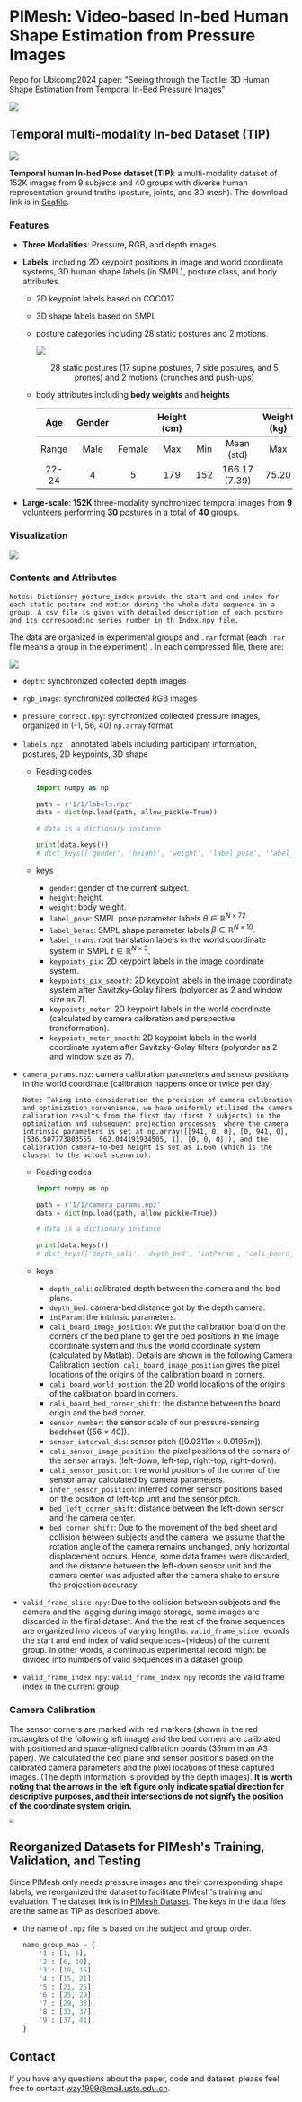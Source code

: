 # PIMesh: Video-based In-bed Human Shape Estimation from Pressure Images
Repo for Ubicomp2024 paper: "Seeing through the Tactile: 3D Human Shape Estimation from Temporal In-Bed Pressure Images" 

![](./images/pipeline.png)

## Temporal multi-modality In-bed Dataset (TIP)

![](./images/dataset_overview.png)

**Temporal human In-bed Pose dataset (TIP)**: a multi-modality dataset of 152K images from 9 subjects and 40 groups with diverse human representation ground truths (posture, joints, and 3D mesh). The download link is in [Seafile](http://210.45.71.78:8888/d/2eb0988be81b461a85da/).

### Features

* **Three Modalities**:  Pressure, RGB, and depth images.
* **Labels**: including 2D keypoint positions in image and world coordinate systems, 3D human shape labels (in SMPL), posture class, and body attributes.

    * 2D keypoint labels based on COCO17

    * 3D shape labels based on SMPL

    * posture categories including 28 static postures and 2 motions.  

        ![](./images/postures.png)

        <center>28 static postures (17 supine postures, 7 side postures, and 5 prones) and 2 motions (crunches and push-ups)</center>

    * body attributes including **body weights** and **heights**

        |  Age  | Gender |        | Height (cm) |      |               | Weight (kg) |       |              |
        | :---: | :----: | :----: | :---------: | :--: | :-----------: | :---------: | :---: | :----------: |
        | Range |  Male  | Female |     Max     | Min  |  Mean (std)   |     Max     |  Min  |  Mean (std)  |
        | 22-24 |   4    |   5    |     179     | 152  | 166.17 (7.39) |    75.20    | 38.00 | 55.52 (9,59) |
* **Large-scale**: **152K** three-modality synchronized temporal images from **9** volunteers performing **30** postures in a total of **40** groups.

### Visualization 

![](./images/dataset.gif)

### Contents and Attributes

```
Notes: Dictionary posture_index provide the start and end index for each static posture and motion during the whole data sequence in a group. A csv file is given with detailed description of each posture and its corresponding series number in th Index.npy file.
```

The data are organized in experimental groups and `.rar` format (each `.rar` file means a group in the experiment) . In each compressed file, there are:

![](./images/file_list.png)

* `depth`: synchronized collected depth images

* `rgb_image`:  synchronized collected RGB images

* `pressure_correct.npy`: synchronized collected pressure images, organized in (-1, 56, 40) `np.array` format

* `labels.npz`：annotated labels including participant information, postures, 2D keypoints, 3D shape

    * Reading codes

        ```python
        import numpy as np
        
        path = r'1/1/labels.npz'
        data = dict(np.load(path, allow_pickle=True))
        
        # data is a dictionary instance
        
        print(data.keys())
        # dict_keys(['gender', 'height', 'weight', 'label_pose', 'label_betas', 'label_trans', 'keypoints_pix', 'keypoints_pix_smooth', 'keypoints_meter', 'keypoints_meter_smooth', 'posture_index'])
        ```

    * keys

        * `gender`: gender of the current subject.
        * `height`: height.
        * `weight`: body weight.
        * `label_pose`: SMPL pose parameter labels $\theta \in \mathbb{R}^{N \times 72}$ .
        * `label_betas`: SMPL shape parameter labels $\beta \in \mathbb{R}^{N \times 10}.$
        * `label_trans`: root translation labels in the world coordinate system in SMPL $t \in \mathbb{R}^{N \times 3}$.
        * `keypoints_pix`: 2D keypoint labels in the image coordinate system.
        * `keypoints_pix_smooth`: 2D keypoint labels in the image coordinate system after Savitzky-Golay  filters (polyorder as 2 and window size as 7).
        * `keypoints_meter`: 2D keypoint labels in the world coordinate (calculated by camera calibration and perspective transformation).
        * `keypoints_meter_smooth`: 2D keypoint labels in the world coordinate system after Savitzky-Golay  filters (polyorder as 2 and window size as 7).

* `camera_params.npz`: camera calibration parameters and sensor positions in the world coordinate (calibration happens once or twice per day)

    ```
    Note: Taking into consideration the precision of camera calibration and optimization convenience, we have uniformly utilized the camera calibration results from the first day (first 2 subjects) in the optimization and subsequent projection processes, where the camera intrinsic parameters is set at np.array([[941, 0, 0], [0, 941, 0], [536.507773803555, 962.044191934505, 1], [0, 0, 0]]), and the calibration camera-to-bed height is set as 1.66m (which is the closest to the actual scenario).
    ```

    * Reading codes

        ```python
        import numpy as np
        
        path = r'1/1/camera_params.npz'
        data = dict(np.load(path, allow_pickle=True))
        
        # data is a dictionary instance
        
        print(data.keys())
        # dict_keys(['depth_cali', 'depth_bed', 'intParam', 'cali_board_image_position', 'cali_board_world_postion', 'cali_board_bed_corner_shift', 'sensor_number', 'sensor_interval_dis', 'cali_sensor_image_position', 'cali_sensor_position', 'infer_sensor_position', 'bed_left_corner_shift', 'bed_corner_shift'])
        ```

    * keys

        * `depth_cali`: calibrated depth between the camera and the bed plane.
        * `depth_bed`: camera-bed distance got by the depth camera.
        * `intParam`: the intrinsic parameters.
        * `cali_board_image_position`:  We put the calibration board on the corners of the bed plane to get the bed positions in the image coordinate system and thus the world coordinate system (calculated by Matlab). Details are shown in the following Camera Calibration section. `cali_board_image_position` gives the pixel locations of the origins of the calibration board in corners.
        * `cali_board_world_postion`:  the 2D world locations of the origins of the calibration board in corners.
        * `cali_board_bed_corner_shift`: the distance between the board origin and the bed corner. 
        * `sensor_number`: the sensor scale of our pressure-sensing bedsheet ([$56 \times 40$]).
        * `sensor_interval_dis`: sensor pitch ([$0.0311m \times 0.0195m$]).
        * `cali_sensor_image_position`: the pixel positions of the corners of the sensor arrays. (left-down, left-top, right-top, right-down).
        * `cali_sensor_position`: the world positions of the corner of the sensor array calculated by camera parameters.
        * `infer_sensor_position`: inferred corner sensor positions based on the position of left-top unit and the sensor pitch.
        * `bed_left_corner_shift`: distance between the left-down sensor and the camera center.
        * `bed_corner_shift`: Due to the movement of the bed sheet and collision between subjects and the camera, we assume that the rotation angle of the camera remains unchanged, only horizontal displacement occurs. Hence, some data frames were discarded, and the distance between the left-down sensor unit and the camera center was adjusted after the camera shake to ensure the projection accuracy.

* `valid_frame_slice.npy`: Due to the collision between subjects and the camera and the lagging during image storage, some images are discarded in the final dataset. And the the rest of the frame sequences are organized into videos of varying lengths. `valid_frame_slice` records the start and end index of valid sequences~(videos) of the current group. In other words, a continuous experimental record might be divided into numbers of valid sequences in a dataset group.

* `valid_frame_index.npy`: `valid_frame_index.npy` records the valid frame index in the current group.

### Camera Calibration

The sensor corners are marked with red markers (shown in the red rectangles of the following left image) and the bed corners are calibrated with positioned and space-aligned calibration boards (35mm in an A3 paper). We calculated the bed plane and sensor positions based on the calibrated camera parameters and the pixel locations of these captured images. (The depth information is provided by the depth images). **It is worth noting that the arrows in the left figure only indicate spatial direction for descriptive purposes, and their intersections do not signify the position of the coordinate system origin.**

<img src="./images/calibration.png" style="zoom:50%;" />

## Reorganized Datasets for PIMesh's Training, Validation, and Testing

Since PIMesh only needs pressure images and their corresponding shape labels, we reorganized the dataset to facilitate PIMesh's training and evaluation. The dataset link is in [PIMesh Dataset](http://210.45.71.78:8888/d/b16e65834409491a970f/). The keys in the data files are the same as TIP as described above.

* the name of `.npz` file is based on the subject and group order.

    ```python
    name_group_map = {
        '1': [1, 6],
        '2': [6, 10],
        '3': [10, 15],
        '4': [15, 21],
        '5': [21, 25],
        '6': [25, 29],
        '7': [29, 33],
        '8': [33, 37],
        '9': [37, 41],
    }
    ```

## Contact

If you have any questions about the paper, code and dataset, please feel free to contact [wzy1999@mail.ustc.edu.cn](mailto:wzy1999@mail.ustc.edu.cn).





